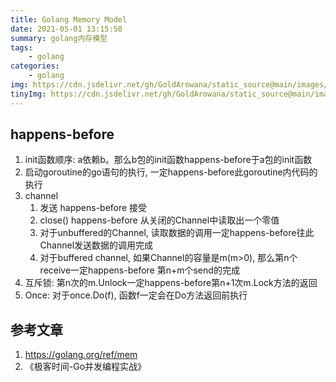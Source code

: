 ```yaml
---
title: Golang Memory Model
date: 2021-05-01 13:15:50
summary: golang内存模型
tags:
    - golang
categories:
    - golang
img: https://cdn.jsdelivr.net/gh/GoldArowana/static_source@main/images/cover/co199-m.jpg
tinyImg: https://cdn.jsdelivr.net/gh/GoldArowana/static_source@main/images/tiny/cover/co199.jpg
---
```


## happens-before
1. init函数顺序: a依赖b。那么b包的init函数happens-before于a包的init函数
2. 启动goroutine的go语句的执行, 一定happens-before此goroutine内代码的执行
3. channel
   1. 发送 happens-before 接受
   2. close() happens-before 从关闭的Channel中读取出一个零值
   3. 对于unbuffered的Channel, 读取数据的调用一定happens-before往此Channel发送数据的调用完成
   4. 对于buffered channel, 如果Channel的容量是m(m>0), 那么第n个receive一定happens-before 第n+m个send的完成
4. 互斥锁: 第n次的m.Unlock一定happens-before第n+1次m.Lock方法的返回
5. Once: 对于once.Do(f), 函数f一定会在Do方法返回前执行


## 参考文章
1. https://golang.org/ref/mem
2. 《极客时间-Go并发编程实战》

